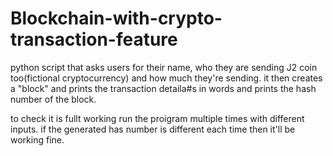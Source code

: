# Blockchain-with-crypto-transaction-feature
python script that asks users for their name, who they are sending J2 coin too(fictional cryptocurrency) and how much they're sending. it then creates a "block" and prints the transaction detaila#s in words and prints the hash number of the block.

to check it is fullt working run the proigram multiple times with different inputs. if the generated has number is different each time then it'll be working fine.

